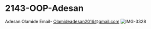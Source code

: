# 2143-OOP-Adesan
Adesan Olamide
Email- Olamideadesan2016@gmail.com
![IMG-3328](https://user-images.githubusercontent.com/89423023/143947910-1eb7d48c-1132-4012-b858-3c068d25ce00.jpg)
